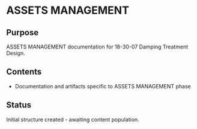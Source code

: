 # ASSETS MANAGEMENT

## Purpose
ASSETS MANAGEMENT documentation for 18-30-07 Damping Treatment Design.

## Contents
- Documentation and artifacts specific to ASSETS MANAGEMENT phase

## Status
Initial structure created - awaiting content population.
